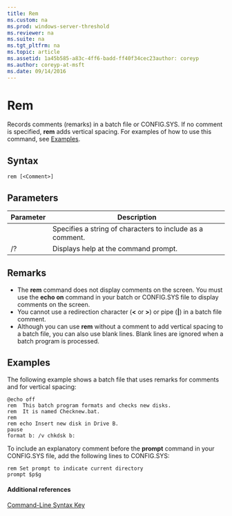 ```yaml
---
title: Rem
ms.custom: na
ms.prod: windows-server-threshold
ms.reviewer: na
ms.suite: na
ms.tgt_pltfrm: na
ms.topic: article
ms.assetid: 1a45b585-a83c-4ff6-badd-ff40f34cec23author: coreyp
ms.author: coreyp-at-msft
ms.date: 09/14/2016
---
```

# Rem
Records comments (remarks) in a batch file or CONFIG.SYS. If no comment is specified, **rem** adds vertical spacing.
For examples of how to use this command, see [Examples](#BKMK_examples).
## Syntax
```
rem [<Comment>]
```
## Parameters
|Parameter|Description|
|-------------|---------------|
|<Comment>|Specifies a string of characters to include as a comment.|
|/?|Displays help at the command prompt.|
## Remarks
-   The **rem** command does not display comments on the screen. You must use the **echo on** command in your batch or CONFIG.SYS file to display comments on the screen.
-   You cannot use a redirection character (**<** or **>**) or pipe (**|**) in a batch file comment.
-   Although you can use **rem** without a comment to add vertical spacing to a batch file, you can also use blank lines. Blank lines are ignored when a batch program is processed.
## <a name="BKMK_examples"></a>Examples
The following example shows a batch file that uses remarks for comments and for vertical spacing:
```
@echo off
rem  This batch program formats and checks new disks.
rem  It is named Checknew.bat.
rem
rem echo Insert new disk in Drive B.
pause 
format b: /v chkdsk b: 
```
To include an explanatory comment before the **prompt** command in your CONFIG.SYS file, add the following lines to CONFIG.SYS:
```
rem Set prompt to indicate current directory
prompt $p$g
```
#### Additional references
[Command-Line Syntax Key](Command-Line-Syntax-Key.md)
